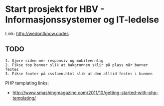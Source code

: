 # Start prosjekt for HBV - Informasjonssystemer og IT-ledelse
Link: http://wedontknow.codes

TODO
-----
	1. Gjøre siden mer responsiv og mobilvennlig
	2. Fikse top banner slik at bakgrunnen sklir på plass når banner festes
	3. Fikse footer på cssfaen.html slik at den alltid festes i bunnen


PHP templating links:
 *  http://www.smashingmagazine.com/2011/10/getting-started-with-php-templating/
